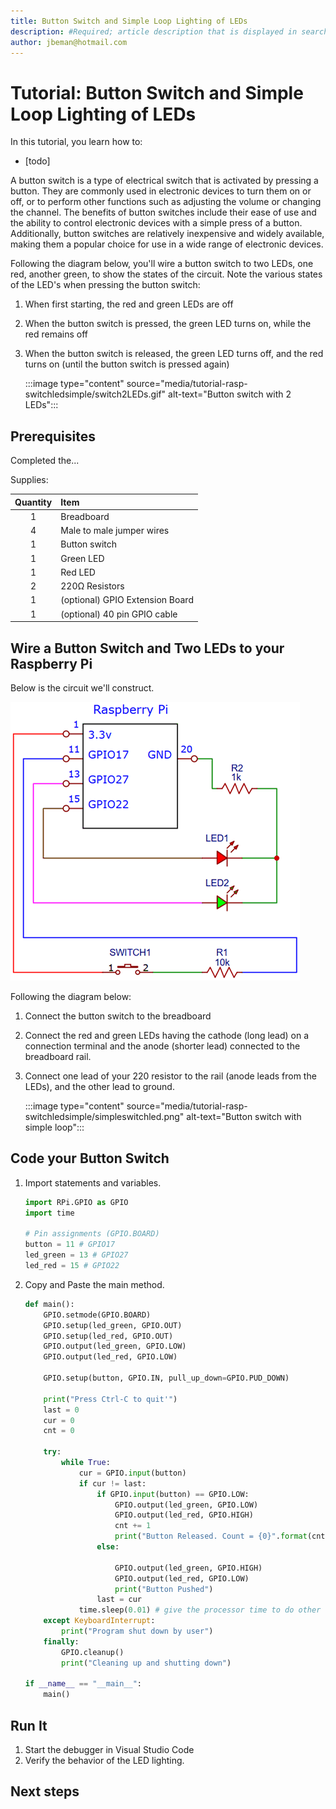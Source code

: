 ```yaml
---
title: Button Switch and Simple Loop Lighting of LEDs  
description: #Required; article description that is displayed in search results. 
author: jbeman@hotmail.com
---
```


# Tutorial: Button Switch and Simple Loop Lighting of LEDs

In this tutorial, you learn how to:

- [todo]

A button switch is a type of electrical switch that is activated by pressing a button. They are commonly used in electronic devices to turn them on or off, or to perform other functions such as adjusting the volume or changing the channel. The benefits of button switches include their ease of use and the ability to control electronic devices with a simple press of a button. Additionally, button switches are relatively inexpensive and widely available, making them a popular choice for use in a wide range of electronic devices.

Following the diagram below, you'll wire a button switch to two LEDs, one red, another green, to show the states of the circuit. Note the various states of the LED's when pressing the button switch:

1. When first starting, the red and green LEDs are off
1. When the button switch is pressed, the green LED turns on, while the red remains off
1. When the button switch is released, the green LED turns off, and the red turns on (until the button switch is pressed again)

    :::image type="content" source="media/tutorial-rasp-switchledsimple/switch2LEDs.gif" alt-text="Button switch with 2 LEDs":::

## Prerequisites

Completed the...

Supplies:

|Quantity  |Item  |
|:---:|:---|
|1     | Breadboard |
|4     | Male to male jumper wires |
|1     | Button switch |
|1     | Green LED    |
|1     | Red LED    |
|2     | 220Ω Resistors |
|1     | (optional) GPIO Extension Board |
|1     | (optional) 40 pin GPIO cable |

## Wire a Button Switch and Two LEDs to your Raspberry Pi

Below is the circuit we'll construct.

![lnk_ledswitchsimpleschematic]

Following the diagram below:

1. Connect the button switch to the breadboard
1. Connect the red and green LEDs having the cathode (long lead) on a connection terminal and the anode (shorter lead) connected to the breadboard rail.
1. Connect one lead of your 220 resistor to the rail (anode leads from the LEDs), and the other lead to ground.

    :::image type="content" source="media/tutorial-rasp-switchledsimple/simpleswitchled.png" alt-text="Button switch with simple loop":::

## Code your Button Switch

1. Import statements and variables.

    ```python
    import RPi.GPIO as GPIO
    import time
    
    # Pin assignments (GPIO.BOARD)
    button = 11 # GPIO17
    led_green = 13 # GPIO27
    led_red = 15 # GPIO22
    ```

1. Copy and Paste the main method.

    ```python
    def main():
        GPIO.setmode(GPIO.BOARD)
        GPIO.setup(led_green, GPIO.OUT)
        GPIO.setup(led_red, GPIO.OUT)
        GPIO.output(led_green, GPIO.LOW)
        GPIO.output(led_red, GPIO.LOW)
    
        GPIO.setup(button, GPIO.IN, pull_up_down=GPIO.PUD_DOWN)
    
        print("Press Ctrl-C to quit'")
        last = 0
        cur = 0
        cnt = 0
    
        try:
            while True:
                cur = GPIO.input(button)
                if cur != last:
                    if GPIO.input(button) == GPIO.LOW:
                        GPIO.output(led_green, GPIO.LOW)
                        GPIO.output(led_red, GPIO.HIGH)
                        cnt += 1
                        print("Button Released. Count = {0}".format(cnt))
                    else:
    
                        GPIO.output(led_green, GPIO.HIGH)
                        GPIO.output(led_red, GPIO.LOW)
                        print("Button Pushed")
                    last = cur
                time.sleep(0.01) # give the processor time to do other things
        except KeyboardInterrupt:
            print("Program shut down by user")
        finally:
            GPIO.cleanup()
            print("Cleaning up and shutting down")
    
    if __name__ == "__main__":
        main()
    ```

## Run It
<!-- Introduction paragraph -->
1. Start the debugger in Visual Studio Code
1. Verify the behavior of the LED lighting.

## Next steps

<!--images-->

[lnk_ledswitchsimpleschematic]: media/tutorial-rasp-switchledsimple/ledswitchsimpleschematic.png